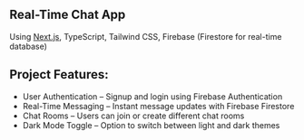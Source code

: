 ## Real-Time Chat App

Using [Next.js](https://nextjs.org), TypeScript, Tailwind CSS, Firebase (Firestore for real-time database)


## Project Features:

- User Authentication – Signup and login using Firebase Authentication
- Real-Time Messaging – Instant message updates with Firebase Firestore
- Chat Rooms – Users can join or create different chat rooms
- Dark Mode Toggle – Option to switch between light and dark themes

